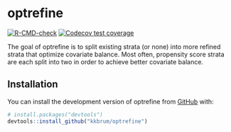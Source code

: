 
<!-- README.md is generated from README.Rmd. Please edit that file -->

# optrefine

<!-- badges: start -->

[![R-CMD-check](https://github.com/kkbrum/optrefine/actions/workflows/R-CMD-check.yaml/badge.svg)](https://github.com/kkbrum/optrefine/actions/workflows/R-CMD-check.yaml)
[![Codecov test
coverage](https://codecov.io/gh/kkbrum/optrefine/branch/main/graph/badge.svg)](https://app.codecov.io/gh/kkbrum/optrefine?branch=main)
<!-- badges: end -->

The goal of optrefine is to split existing strata (or none) into more
refined strata that optimize covariate balance. Most often, propensity
score strata are each split into two in order to achieve better
covariate balance.

## Installation

You can install the development version of optrefine from
[GitHub](https://github.com/) with:

``` r
# install.packages("devtools")
devtools::install_github("kkbrum/optrefine")
```
